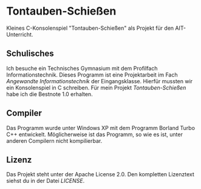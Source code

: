 # Tontauben-Schießen

Kleines C-Konsolenspiel "Tontauben-Schießen" als Projekt für den AIT-Unterricht.

## Schulisches

Ich besuche ein Technisches Gymnasium mit dem Profilfach Informationstechnik. Dieses Programm ist eine Projektarbeit im Fach _Angewandte Informationstechnik_ der Eingangsklasse. Hierfür mussten wir ein Konsolenspiel in C schreiben. Für mein Projekt _Tontauben-Schießen_ habe ich die Bestnote 1.0 erhalten.

## Compiler

Das Programm wurde unter Windows XP mit dem Programm Borland Turbo C++ entwickelt. Möglicherweise ist das Programm, so wie es ist, unter anderen Compilern nicht kompilierbar.

## Lizenz

Das Projekt steht unter der Apache License 2.0\. Den kompletten Lizenztext siehst du in der Datei _LICENSE_.
